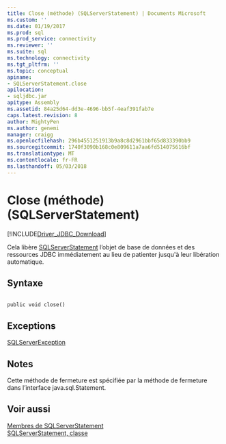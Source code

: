 ```yaml
---
title: Close (méthode) (SQLServerStatement) | Documents Microsoft
ms.custom: ''
ms.date: 01/19/2017
ms.prod: sql
ms.prod_service: connectivity
ms.reviewer: ''
ms.suite: sql
ms.technology: connectivity
ms.tgt_pltfrm: ''
ms.topic: conceptual
apiname:
- SQLServerStatement.close
apilocation:
- sqljdbc.jar
apitype: Assembly
ms.assetid: 84a25d64-dd3e-4696-bb5f-4eaf391fab7e
caps.latest.revision: 8
author: MightyPen
ms.author: genemi
manager: craigg
ms.openlocfilehash: 296b4551251913b9a8c8d2961bbf65d833390bb9
ms.sourcegitcommit: 1740f3090b168c0e809611a7aa6fd514075616bf
ms.translationtype: MT
ms.contentlocale: fr-FR
ms.lasthandoff: 05/03/2018
---
```

# <a name="close-method-sqlserverstatement"></a>Close (méthode) (SQLServerStatement)
[!INCLUDE[Driver_JDBC_Download](../../../includes/driver_jdbc_download.md)]

  Cela libère [SQLServerStatement](../../../connect/jdbc/reference/sqlserverstatement-class.md) l’objet de base de données et des ressources JDBC immédiatement au lieu de patienter jusqu'à leur libération automatique.  
  
## <a name="syntax"></a>Syntaxe  
  
```  
  
public void close()  
```  
  
## <a name="exceptions"></a>Exceptions  
 [SQLServerException](../../../connect/jdbc/reference/sqlserverexception-class.md)  
  
## <a name="remarks"></a>Notes  
 Cette méthode de fermeture est spécifiée par la méthode de fermeture dans l’interface java.sql.Statement.  
  
## <a name="see-also"></a>Voir aussi  
 [Membres de SQLServerStatement](../../../connect/jdbc/reference/sqlserverstatement-members.md)   
 [SQLServerStatement, classe](../../../connect/jdbc/reference/sqlserverstatement-class.md)  
  
  

